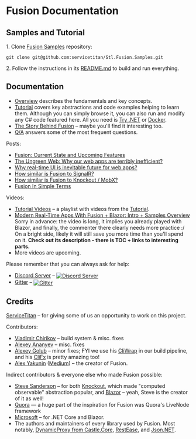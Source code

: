 # Fusion Documentation

## Samples and Tutorial

1\. Clone [Fusion Samples] repository:
```
git clone git@github.com:servicetitan/Stl.Fusion.Samples.git
```

2\. Follow the instructions in its
[README.md](https://github.com/servicetitan/Stl.Fusion.Samples/blob/master/README.md)
to build and run everything.

## Documentation

* [Overview] describes the fundamentals and key concepts.
* [Tutorial] covers key abstractions and code examples helping to learn them.
  Although you can simply browse it, you can also run and modify any
  C# code featured here. All you need is
  [Try .NET](https://github.com/dotnet/try/blob/master/DotNetTryLocal.md)
  or [Docker](https://www.docker.com/).  
* [The Story Behind Fusion](Story.md) &ndash; maybe you'll find
  it interesting too.
* [Q/A](QA.md) answers some of the most frequent questions.

Posts:
* [Fusion: Current State and Upcoming Features](https://alexyakunin.medium.com/fusion-current-state-and-upcoming-features-88bc4201594b?source=friends_link&sk=375290c4538167fe99419a744f3d42d5)
* [The Ungreen Web: Why our web apps are terribly inefficient?](https://alexyakunin.medium.com/the-ungreen-web-why-our-web-apps-are-terribly-inefficient-28791ed48035?source=friends_link&sk=74fb46086ca13ff4fea387d6245cb52b)
* [Why real-time UI is inevitable future for web apps?](https://medium.com/@alexyakunin/features-of-the-future-web-apps-part-1-e32cf4e4e4f4?source=friends_link&sk=65dacdbf670ef9b5d961c4c666e223e2)
* [How similar is Fusion to SignalR?](https://medium.com/@alexyakunin/how-similar-is-stl-fusion-to-signalr-e751c14b70c3?source=friends_link&sk=241d5293494e352f3db338d93c352249)
* [How similar is Fusion to Knockout / MobX?](https://medium.com/@alexyakunin/how-similar-is-stl-fusion-to-knockout-mobx-fcebd0bef5d5?source=friends_link&sk=a808f7c46c4d5613605f8ada732e790e)
* [Fusion In Simple Terms](https://medium.com/@alexyakunin/stl-fusion-in-simple-terms-65b1975967ab?source=friends_link&sk=04e73e75a52768cf7c3330744a9b1e38)

Videos:
* [Tutorial Videos](https://www.youtube.com/playlist?list=PLKM0mLUUiLWHsvS6eOLb3IlhMiL9y3X_Z) &ndash;
  a playlist with videos from the [Tutorial].
* [Modern Real-Time Apps With Fusion + Blazor: Intro + Samples Overview](https://youtu.be/jYVe5yd0xuQ)
  Sorry in advance: the video is long, it implies you already played with Blazor, 
  and finally, the commenter there clearly needs more practice :/ 
  On a bright side, likely it will still save you more time than 
  you'll spend on it.
  **Check out its description - there is TOC + links to interesting parts.**
* More videos are upcoming.

Please remember that you can always ask for help:
* [Discord Server] &ndash; <a href="https://discord.gg/EKEwv6d">
  <img valign="middle" src="https://img.shields.io/discord/729970863419424788.svg" alt="Discord Server">
  </a>
* [Gitter] &ndash; <a href="https://gitter.im/Stl-Fusion/community?utm_source=badge&utm_medium=badge&utm_campaign=pr-badge">
  <img valign="middle" src="https://badges.gitter.im/Stl-Fusion/community.svg" alt="Gitter">
  </a>

## Credits

[ServiceTitan](https://www.servicetitan.com/) &ndash; for giving some of us
an opportunity to work on this project.

Contributors:
* [Vladimir Chirikov](https://github.com/vchirikov) &ndash; build system & misc. fixes
* [Alexey Ananyev](https://github.com/hypercodeplace) &ndash; misc. fixes
* [Alexey Golub](https://github.com/Tyrrrz) &ndash; minor fixes; FYI we use his 
  [CliWrap](https://github.com/Tyrrrz/CliWrap) in our build pipeline, and his
  [CliFx](https://github.com/Tyrrrz/CliFx) is pretty amazing too!
* [Alex Yakunin](https://github.com/alexyakunin) ([Medium](https://medium.com/@alexyakunin)) &ndash; 
  the creator of Fusion.

Indirect contributors & everyone else who made Fusion possible:
* [Steve Sanderson](http://blog.stevensanderson.com/) &ndash; 
  for both [Knockout](https://knockoutjs.com/), which made "computed observable" abstraction popular, 
  and [Blazor](https://dotnet.microsoft.com/apps/aspnet/web-apps/blazor) &ndash;
  yeah, Steve is the creator of it as well!
* [Quora](https://www.quora.com/) — a huge part of the inspiration for Fusion was Quora's LiveNode framework
* [Microsoft](microsoft.com) &ndash; for .NET Core and Blazor.
* The authors and maintainers of every library used by Fusion. Most notably,
  [DynamicProxy from Castle.Core](http://www.castleproject.org/projects/dynamicproxy/),
  [RestEase](https://github.com/canton7/RestEase), and 
  [Json.NET](https://www.newtonsoft.com/json).

[Overview]: Overview.md
[Tutorial]: https://github.com/servicetitan/Stl.Fusion.Samples/blob/master/docs/tutorial/README.md
[Fusion Samples]: https://github.com/servicetitan/Stl.Fusion.Samples

[Gitter]: https://gitter.im/Stl-Fusion/community
[Discord Server]: https://discord.gg/EKEwv6d
[Fusion Feedback Form]: https://forms.gle/TpGkmTZttukhDMRB6
